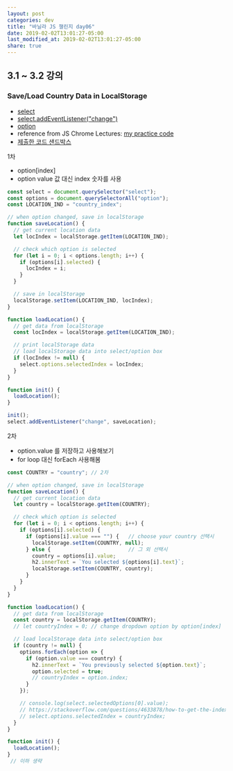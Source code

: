 ```yaml
---
layout: post
categories: dev
title: "바닐라 JS 챌린지 day06"
date: 2019-02-02T13:01:27-05:00
last_modified_at: 2019-02-02T13:01:27-05:00
share: true
---
```


## 3.1 ~ 3.2 강의

### Save/Load Country Data in LocalStorage

- [select](https://developer.mozilla.org/ko/docs/Web/HTML/Element/select)
- [select.addEventListener("change")](https://developer.mozilla.org/ko/docs/Web/API/HTMLElement/change_event)
- [option](https://developer.mozilla.org/en-US/docs/Web/API/HTMLOptionElement)
- reference from JS Chrome Lectures: [my practice code](https://github.com/sosunnyproject/fullstack-study/blob/master/1.JavascriptChromeApp/greeting.js)
- [제출한 코드 샌드박스](https://codesandbox.io/s/day-six-blueprint-1nwd0)

1차
- option[index]
- option value 값 대신 index 숫자를 사용

```js
const select = document.querySelector("select");
const options = document.querySelectorAll("option");
const LOCATION_IND = "country_index";

// when option changed, save in localStorage
function saveLocation() {
  // get current location data
  let locIndex = localStorage.getItem(LOCATION_IND);

  // check which option is selected
  for (let i = 0; i < options.length; i++) {
    if (options[i].selected) {
      locIndex = i;
    }
  }

  // save in localStorage
  localStorage.setItem(LOCATION_IND, locIndex);
}

function loadLocation() {
  // get data from localStorage
  const locIndex = localStorage.getItem(LOCATION_IND);

  // print localStorage data
  // load localStorage data into select/option box
  if (locIndex != null) {
    select.options.selectedIndex = locIndex;
  }
}

function init() {
  loadLocation();
}

init();
select.addEventListener("change", saveLocation);
```

2차
- option.value 를 저장하고 사용해보기
- for loop 대신 forEach 사용해봄

```js
const COUNTRY = "country"; // 2차

// when option changed, save in localStorage
function saveLocation() {
  // get current location data
  let country = localStorage.getItem(COUNTRY);

  // check which option is selected
  for (let i = 0; i < options.length; i++) {
    if (options[i].selected) {
      if (options[i].value === "") {   // choose your country 선택시
        localStorage.setItem(COUNTRY, null);
      } else {                         // 그 외 선택시
        country = options[i].value;
        h2.innerText = `You selected ${options[i].text}`;
        localStorage.setItem(COUNTRY, country);
      }
    }
  }
}

function loadLocation() {
  // get data from localStorage
  const country = localStorage.getItem(COUNTRY);
  // let countryIndex = 0; // change dropdown option by option[index]

  // load localStorage data into select/option box
  if (country != null) {
    options.forEach(option => {
      if (option.value === country) {
        h2.innerText = `You previously selected ${option.text}`;
        option.selected = true;
        // countryIndex = option.index;
      }
    });

    // console.log(select.selectedOptions[0].value);
    // https://stackoverflow.com/questions/4633878/how-to-get-the-index-of-value-in-drop-down-in-javascript
    // select.options.selectedIndex = countryIndex;
  }
}

function init() {
  loadLocation();
}
 // 이하 생략
```

